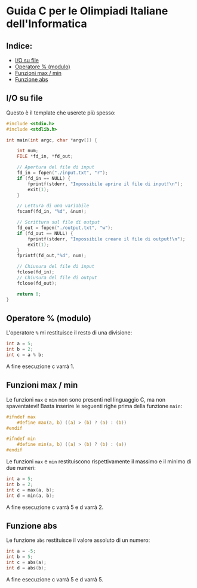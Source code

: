 # Guida C per le Olimpiadi Italiane dell'Informatica

## Indice:
* [I/O su file](#I/O-su-file)
* [Operatore % (modulo)](#operatore-%-(modulo))
* [Funzioni max / min](#funzioni-max/min)
* [Funzione abs](#funzione-abs)

## I/O su file
Questo è il template che userete più spesso:

```c
#include <stdio.h>
#include <stdlib.h>

int main(int argc, char *argv[]) {

    int num;
    FILE *fd_in, *fd_out;

    // Apertura del file di input
    fd_in = fopen("./input.txt", "r");
    if (fd_in == NULL) {
        fprintf(stderr, "Impossibile aprire il file di input!\n");
        exit(1);
    }

    // Lettura di una variabile
    fscanf(fd_in, "%d", &num);

    // Scrittura sul file di output
    fd_out = fopen("./output.txt", "w");
    if (fd_out == NULL) {
        fprintf(stderr, "Impossibile creare il file di output!\n");
        exit(1);
    }
    fprintf(fd_out,"%d", num);

    // Chiusura del file di input
    fclose(fd_in);
    // Chiusura del file di output
    fclose(fd_out);

    return 0;
}
```

## Operatore % (modulo)
L'operatore ```%``` mi restituisce il resto di una divisione:
```c
int a = 5;
int b = 2;
int c = a % b;
```
A fine esecuzione c varrà 1.

## Funzioni max / min
Le funzioni ```max``` e ```min``` non sono presenti nel linguaggio C, ma non spaventatevi! Basta inserire le seguenti righe
prima della funzione ```main```:
```c
#ifndef max
    #define max(a, b) ((a) > (b) ? (a) : (b))
#endif

#ifndef min
    #define min(a, b) ((a) > (b) ? (b) : (a))
#endif
```
Le funzioni ```max``` e ```min``` restituiscono rispettivamente il massimo e il minimo di due numeri:
```c
int a = 5;
int b = 2;
int c = max(a, b);
int d = min(a, b);
```
A fine esecuzione c varrà 5 e d varrà 2.

## Funzione abs
Le funzione ```abs``` restituisce il valore assoluto di un numero:
```cpp
int a = -5;
int b = 5;
int c = abs(a); 
int d = abs(b); 
```
A fine esecuzione c varrà 5 e d varrà 5.
